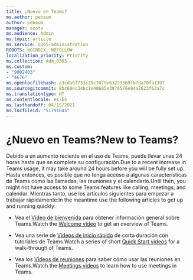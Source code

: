 ```yaml
---
title: ¿Nuevo en Teams?
ms.author: pebaum
author: pebaum
manager: scotv
ms.audience: Admin
ms.topic: article
ms.service: o365-administration
ROBOTS: NOINDEX, NOFOLLOW
localization_priority: Priority
ms.collection: Adm_O365
ms.custom:
- "9002403"
- "4676"
ms.openlocfilehash: a3cda6f733c15c7079e63223369fb7da70fa1397
ms.sourcegitcommit: 8bc60ec34bc1e40685e3976576e04a2623f63a7c
ms.translationtype: HT
ms.contentlocale: es-ES
ms.lasthandoff: 04/15/2021
ms.locfileid: "51791645"
---
```

# <a name="new-to-teams"></a><span data-ttu-id="f127b-102">¿Nuevo en Teams?</span><span class="sxs-lookup"><span data-stu-id="f127b-102">New to Teams?</span></span>

<span data-ttu-id="f127b-103">Debido a un aumento reciente en el uso de Teams, puede llevar unas 24 horas hasta que se complete su configuración.</span><span class="sxs-lookup"><span data-stu-id="f127b-103">Due to a recent increase in Teams usage, it may take around 24 hours before you will be fully set up.</span></span> <span data-ttu-id="f127b-104">Hasta entonces, es posible que no tenga acceso a algunas características de Teams como las llamadas, las reuniones y el calendario.</span><span class="sxs-lookup"><span data-stu-id="f127b-104">Until then, you might not have access to some Teams features like calling, meetings, and calendar.</span></span> <span data-ttu-id="f127b-105">Mientras tanto, use los artículos siguientes para empezar a trabajar rápidamente:</span><span class="sxs-lookup"><span data-stu-id="f127b-105">In the meantime use the following articles to get up and running quickly:</span></span> 

- <span data-ttu-id="f127b-106">Vea el [Vídeo de bienvenida](https://support.office.com/article/welcome-to-microsoft-teams-b98d533f-118e-4bae-bf44-3df2470c2b12) para obtener información general sobre Teams.</span><span class="sxs-lookup"><span data-stu-id="f127b-106">Watch the [Welcome video](https://support.office.com/article/welcome-to-microsoft-teams-b98d533f-118e-4bae-bf44-3df2470c2b12) to get an overview of Teams.</span></span>

- <span data-ttu-id="f127b-107">Vea una serie de [Vídeos de inicio rápido](https://support.office.com/article/video-what-is-microsoft-teams-422bf3aa-9ae8-46f1-83a2-e65720e1a34d) de corta duración con tutoriales de Teams.</span><span class="sxs-lookup"><span data-stu-id="f127b-107">Watch a series of short [Quick Start videos](https://support.office.com/article/video-what-is-microsoft-teams-422bf3aa-9ae8-46f1-83a2-e65720e1a34d) for a walk-through of Teams.</span></span>

- <span data-ttu-id="f127b-108">Vea los [Vídeos de reuniones](https://support.office.com/article/join-a-teams-meeting-078e9868-f1aa-4414-8bb9-ee88e9236ee4) para saber cómo usar las reuniones en Teams.</span><span class="sxs-lookup"><span data-stu-id="f127b-108">Watch the [Meetings videos](https://support.office.com/article/join-a-teams-meeting-078e9868-f1aa-4414-8bb9-ee88e9236ee4) to learn how to use meetings in Teams.</span></span>
